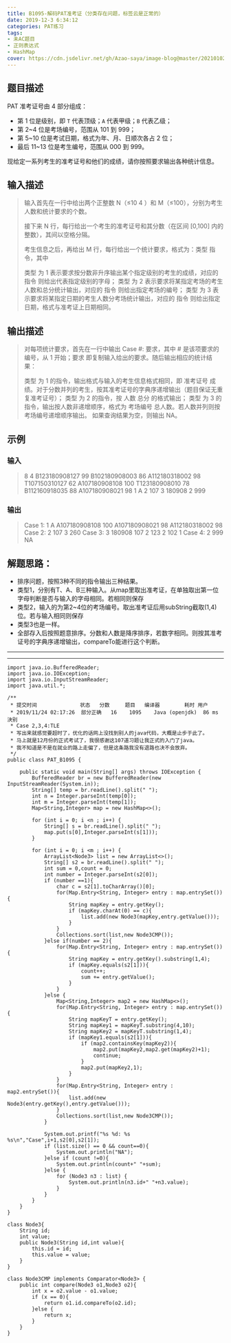 ```yaml
---
title: B1095-解码PAT准考证（分类存在问题，标签云是正常的）
date: 2019-12-3 6:34:12 
categories: PAT练习
tags:
- 未AC题目
- 正则表达式
- HashMap
cover: https://cdn.jsdelivr.net/gh/Azao-saya/image-blog@master/20210102/5.id=75992949.67ub5prkgnc0.png
---
```


## 题目描述 <!--more-->

PAT 准考证号由 4 部分组成：

- 第 1 位是级别，即 `T` 代表顶级；`A` 代表甲级；`B` 代表乙级；
- 第 2~4 位是考场编号，范围从 101 到 999；
- 第 5~10 位是考试日期，格式为年、月、日顺次各占 2 位；
- 最后 11~13 位是考生编号，范围从 000 到 999。

现给定一系列考生的准考证号和他们的成绩，请你按照要求输出各种统计信息。

## 输入描述

>  输入首先在一行中给出两个正整数 N（≤10
>  4
>   ）和 M（≤100），分别为考生人数和统计要求的个数。
>
>  接下来 N 行，每行给出一个考生的准考证号和其分数（在区间 [0,100] 内的整数），其间以空格分隔。
>
>  考生信息之后，再给出 M 行，每行给出一个统计要求，格式为：类型 指令，其中
>
>  类型 为 1 表示要求按分数非升序输出某个指定级别的考生的成绩，对应的 指令 则给出代表指定级别的字母；
>  类型 为 2 表示要求将某指定考场的考生人数和总分统计输出，对应的 指令 则给出指定考场的编号；
>  类型 为 3 表示要求将某指定日期的考生人数分考场统计输出，对应的 指令 则给出指定日期，格式与准考证上日期相同。

## 输出描述

>   对每项统计要求，首先在一行中输出 Case #: 要求，其中 # 是该项要求的编号，从 1 开始；要求 即复制输入给出的要求。随后输出相应的统计结果：
>
>   类型 为 1 的指令，输出格式与输入的考生信息格式相同，即 准考证号 成绩。对于分数并列的考生，按其准考证号的字典序递增输出（题目保证无重复准考证号）；
>   类型 为 2 的指令，按 人数 总分 的格式输出；
>   类型 为 3 的指令，输出按人数非递增顺序，格式为 考场编号 总人数。若人数并列则按考场编号递增顺序输出。
>   如果查询结果为空，则输出 NA。

## 示例

### 输入

> 8 4
> B123180908127 99
> B102180908003 86
> A112180318002 98
> T107150310127 62
> A107180908108 100
> T123180908010 78
> B112160918035 88
> A107180908021 98
> 1 A
> 2 107
> 3 180908
> 2 999

### 输出

> Case 1: 1 A
> A107180908108 100
> A107180908021 98
> A112180318002 98
> Case 2: 2 107
> 3 260
> Case 3: 3 180908
> 107 2
> 123 2
> 102 1
> Case 4: 2 999
> NA

## 解题思路：

- 排序问题，按照3种不同的指令输出三种结果。
- 类型1，分别有T、A、B三种输入。从map里取出准考证，在单独取出第一位字母判断是否与输入的字母相同。若相同则保存
- 类型2，输入的为第2~4位的考场编号。取出准考证后用subString截取(1,4)位。若与输入相同则保存
- 类型3也是一样。
- 全部存入后按照题意排序。分数和人数是降序排序，若数字相同。则按其准考证号的字典序递增输出，compareTo能进行这个判断。

---

---



```
import java.io.BufferedReader;
import java.io.IOException;
import java.io.InputStreamReader;
import java.util.*;

/**
 * 提交时间	             状态	  分数	 题目	  编译器	     耗时	用户
 * 2019/11/24 02:17:26  部分正确   16    1095    Java (openjdk)	 86 ms	決别
 * Case 2,3,4:TLE
 * 写出来就感觉要超时了，优化的话网上没找到别人的java代码，大概是止步于此了。
 * 马上就是12月份的正式考试了，我很感谢这107道习题让我正式的入门了java。
 * 我不知道是不是在就业的路上走偏了，但是这条路我没有退路也决不会放弃。
 */
public class PAT_B1095 {

    public static void main(String[] args) throws IOException {
        BufferedReader br = new BufferedReader(new InputStreamReader(System.in));
        String[] temp = br.readLine().split(" ");
        int n = Integer.parseInt(temp[0]);
        int m = Integer.parseInt(temp[1]);
        Map<String,Integer> map = new HashMap<>();

        for (int i = 0; i <n ; i++) {
            String[] s = br.readLine().split(" ");
            map.put(s[0],Integer.parseInt(s[1]));
        }

        for (int i = 0; i <m ; i++) {
            ArrayList<Node3> list = new ArrayList<>();
            String[] s2 = br.readLine().split(" ");
            int sum = 0,count = 0;
            int number = Integer.parseInt(s2[0]);
            if (number ==1){
                char c = s2[1].toCharArray()[0];
                for(Map.Entry<String, Integer> entry : map.entrySet()){
                    String mapKey = entry.getKey();
                    if (mapKey.charAt(0) == c){
                        list.add(new Node3(mapKey,entry.getValue()));
                    }
                }
                Collections.sort(list,new Node3CMP());
            }else if(number == 2){
                for(Map.Entry<String, Integer> entry : map.entrySet()){
                    String mapKey = entry.getKey().substring(1,4);
                    if (mapKey.equals(s2[1])){
                        count++;
                        sum += entry.getValue();
                    }
                }
            }else {
                Map<String,Integer> map2 = new HashMap<>();
                for(Map.Entry<String, Integer> entry : map.entrySet()){
                    String mapKeyT = entry.getKey();
                    String mapKey1 = mapKeyT.substring(4,10);
                    String mapKey2 = mapKeyT.substring(1,4);
                    if (mapKey1.equals(s2[1])){
                        if (map2.containsKey(mapKey2)){
                            map2.put(mapKey2,map2.get(mapKey2)+1);
                            continue;
                        }
                        map2.put(mapKey2,1);
                    }
                }
                for(Map.Entry<String, Integer> entry : map2.entrySet()){
                    list.add(new Node3(entry.getKey(),entry.getValue()));
                }
                Collections.sort(list,new Node3CMP());
            }

            System.out.printf("%s %d: %s %s\n","Case",i+1,s2[0],s2[1]);
            if (list.size() == 0 && count==0){
                System.out.println("NA");
            }else if (count !=0){
                System.out.println(count+" "+sum);
            }else {
                for (Node3 n3 : list) {
                    System.out.println(n3.id+" "+n3.value);
                }
            }
        }
    }
}

class Node3{
    String id;
    int value;
    public Node3(String id,int value){
        this.id = id;
        this.value = value;
    }
}

class Node3CMP implements Comparator<Node3> {
    public int compare(Node3 o1,Node3 o2){
        int x = o2.value - o1.value;
        if (x == 0){
            return o1.id.compareTo(o2.id);
        }else {
            return x;
        }
    }
}
```

